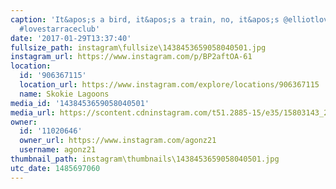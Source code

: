 ```yaml
---
caption: 'It&apos;s a bird, it&apos;s a train, no, it&apos;s @elliotlovestarbicycles
  #lovestarraceclub'
date: '2017-01-29T13:37:40'
fullsize_path: instagram\fullsize\1438453659058040501.jpg
instagram_url: https://www.instagram.com/p/BP2aftOA-61
location:
  id: '906367115'
  location_url: https://www.instagram.com/explore/locations/906367115
  name: Skokie Lagoons
media_id: '1438453659058040501'
media_url: https://scontent.cdninstagram.com/t51.2885-15/e35/15803143_238013123311649_1851218947110600704_n.jpg?ig_cache_key=MTQzODQ1MzY1OTA1ODA0MDUwMQ%3D%3D.2
owner:
  id: '11020646'
  owner_url: https://www.instagram.com/agonz21
  username: agonz21
thumbnail_path: instagram\thumbnails\1438453659058040501.jpg
utc_date: 1485697060
---
```

